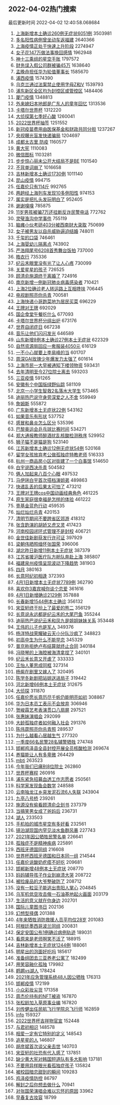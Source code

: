 ## 2022-04-02热门搜索 
最后更新时间 2022-04-02 12:40:58.068684 
1. [上海新增本土确诊260例无症状6051例](https://s.weibo.com/weibo?q=%23%E4%B8%8A%E6%B5%B7%E6%96%B0%E5%A2%9E%E6%9C%AC%E5%9C%9F%E7%A1%AE%E8%AF%8A260%E4%BE%8B%E6%97%A0%E7%97%87%E7%8A%B66051%E4%BE%8B%23&Refer=top) 3503981
1. [多名阳性病例曾坐动车返福建](https://s.weibo.com/weibo?q=%23%E5%A4%9A%E5%90%8D%E9%98%B3%E6%80%A7%E7%97%85%E4%BE%8B%E6%9B%BE%E5%9D%90%E5%8A%A8%E8%BD%A6%E8%BF%94%E7%A6%8F%E5%BB%BA%23&Refer=top) 2640366
1. [上海疫情正处于快速上升阶段](https://s.weibo.com/weibo?q=%23%E4%B8%8A%E6%B5%B7%E7%96%AB%E6%83%85%E6%AD%A3%E5%A4%84%E4%BA%8E%E5%BF%AB%E9%80%9F%E4%B8%8A%E5%8D%87%E9%98%B6%E6%AE%B5%23&Refer=top) 2274947
1. [女子花147万做法事挽回感情](https://s.weibo.com/weibo?q=%23%E5%A5%B3%E5%AD%90%E8%8A%B1147%E4%B8%87%E5%81%9A%E6%B3%95%E4%BA%8B%E6%8C%BD%E5%9B%9E%E6%84%9F%E6%83%85%23&Refer=top) 1962948
1. [神十三乘组的星空手账](https://s.weibo.com/weibo?q=%23%E7%A5%9E%E5%8D%81%E4%B8%89%E4%B9%98%E7%BB%84%E7%9A%84%E6%98%9F%E7%A9%BA%E6%89%8B%E8%B4%A6%23&Refer=top) 1797572
1. [财务误入假公司群被骗45万](https://s.weibo.com/weibo?q=%23%E8%B4%A2%E5%8A%A1%E8%AF%AF%E5%85%A5%E5%81%87%E5%85%AC%E5%8F%B8%E7%BE%A4%E8%A2%AB%E9%AA%9745%E4%B8%87%23&Refer=top) 1638640
1. [孟晚舟担任华为轮值董事长](https://s.weibo.com/weibo?q=%23%E5%AD%9F%E6%99%9A%E8%88%9F%E6%8B%85%E4%BB%BB%E5%8D%8E%E4%B8%BA%E8%BD%AE%E5%80%BC%E8%91%A3%E4%BA%8B%E9%95%BF%23&Refer=top) 1585670
1. [浦西疫情](https://s.weibo.com/weibo?q=%E6%B5%A6%E8%A5%BF%E7%96%AB%E6%83%85&Refer=top) 1574390
1. [乌克兰通过法案禁止使用字母Z和V](https://s.weibo.com/weibo?q=%23%E4%B9%8C%E5%85%8B%E5%85%B0%E9%80%9A%E8%BF%87%E6%B3%95%E6%A1%88%E7%A6%81%E6%AD%A2%E4%BD%BF%E7%94%A8%E5%AD%97%E6%AF%8DZ%E5%92%8CV%23&Refer=top) 1539793
1. [浦东新区全区均为封控区或管控区](https://s.weibo.com/weibo?q=%23%E6%B5%A6%E4%B8%9C%E6%96%B0%E5%8C%BA%E5%85%A8%E5%8C%BA%E5%9D%87%E4%B8%BA%E5%B0%81%E6%8E%A7%E5%8C%BA%E6%88%96%E7%AE%A1%E6%8E%A7%E5%8C%BA%23&Refer=top) 1484406
1. [厦门疫情](https://s.weibo.com/weibo?q=%23%E5%8E%A6%E9%97%A8%E7%96%AB%E6%83%85%23&Refer=top) 1348813
1. [外来媳妇本地郎是广东人的童年回忆](https://s.weibo.com/weibo?q=%23%E5%A4%96%E6%9D%A5%E5%AA%B3%E5%A6%87%E6%9C%AC%E5%9C%B0%E9%83%8E%E6%98%AF%E5%B9%BF%E4%B8%9C%E4%BA%BA%E7%9A%84%E7%AB%A5%E5%B9%B4%E5%9B%9E%E5%BF%86%23&Refer=top) 1313536
1. [卡塔尔世界杯](https://s.weibo.com/weibo?q=%23%E5%8D%A1%E5%A1%94%E5%B0%94%E4%B8%96%E7%95%8C%E6%9D%AF%23&Refer=top) 1312220
1. [大侦探第七季好心酸](https://s.weibo.com/weibo?q=%23%E5%A4%A7%E4%BE%A6%E6%8E%A2%E7%AC%AC%E4%B8%83%E5%AD%A3%E5%A5%BD%E5%BF%83%E9%85%B8%23&Refer=top) 1260041
1. [2022世界杯抽签](https://s.weibo.com/weibo?q=%232022%E4%B8%96%E7%95%8C%E6%9D%AF%E6%8A%BD%E7%AD%BE%23&Refer=top) 1251552
1. [新冠疫苗费用由医保基金和财政共同分担](https://s.weibo.com/weibo?q=%E6%96%B0%E5%86%A0%E7%96%AB%E8%8B%97%E8%B4%B9%E7%94%A8%E7%94%B1%E5%8C%BB%E4%BF%9D%E5%9F%BA%E9%87%91%E5%92%8C%E8%B4%A2%E6%94%BF%E5%85%B1%E5%90%8C%E5%88%86%E6%8B%85&Refer=top) 1237267
1. [央视曝光盲发快递骗局](https://s.weibo.com/weibo?q=%23%E5%A4%AE%E8%A7%86%E6%9B%9D%E5%85%89%E7%9B%B2%E5%8F%91%E5%BF%AB%E9%80%92%E9%AA%97%E5%B1%80%23&Refer=top) 1204697
1. [成都太古里 防疫](https://s.weibo.com/weibo?q=%E6%88%90%E9%83%BD%E5%A4%AA%E5%8F%A4%E9%87%8C%20%E9%98%B2%E7%96%AB&Refer=top) 1160577
1. [黄大宪](https://s.weibo.com/weibo?q=%23%E9%BB%84%E5%A4%A7%E5%AE%AA%23&Refer=top) 1110083
1. [微信图标](https://s.weibo.com/weibo?q=%E5%BE%AE%E4%BF%A1%E5%9B%BE%E6%A0%87&Refer=top) 1103281
1. [步步惊心丽未公开大结局不是BE](https://s.weibo.com/weibo?q=%23%E6%AD%A5%E6%AD%A5%E6%83%8A%E5%BF%83%E4%B8%BD%E6%9C%AA%E5%85%AC%E5%BC%80%E5%A4%A7%E7%BB%93%E5%B1%80%E4%B8%8D%E6%98%AFBE%23&Refer=top) 1101540
1. [不背单词崩了](https://s.weibo.com/weibo?q=%E4%B8%8D%E8%83%8C%E5%8D%95%E8%AF%8D%E5%B4%A9%E4%BA%86&Refer=top) 1016658
1. [吉林新增本土确诊1730例](https://s.weibo.com/weibo?q=%23%E5%90%89%E6%9E%97%E6%96%B0%E5%A2%9E%E6%9C%AC%E5%9C%9F%E7%A1%AE%E8%AF%8A1730%E4%BE%8B%23&Refer=top) 1011140
1. [昆山疫情](https://s.weibo.com/weibo?q=%23%E6%98%86%E5%B1%B1%E7%96%AB%E6%83%85%23&Refer=top) 994715
1. [任嘉伦只有114斤](https://s.weibo.com/weibo?q=%E4%BB%BB%E5%98%89%E4%BC%A6%E5%8F%AA%E6%9C%89114%E6%96%A4&Refer=top) 992765
1. [两趟经上海列车发现10多例阳性](https://s.weibo.com/weibo?q=%23%E4%B8%A4%E8%B6%9F%E7%BB%8F%E4%B8%8A%E6%B5%B7%E5%88%97%E8%BD%A6%E5%8F%91%E7%8E%B010%E5%A4%9A%E4%BE%8B%E9%98%B3%E6%80%A7%23&Refer=top) 974153
1. [属实是把扎头发玩明白了](https://s.weibo.com/weibo?q=%23%E5%B1%9E%E5%AE%9E%E6%98%AF%E6%8A%8A%E6%89%8E%E5%A4%B4%E5%8F%91%E7%8E%A9%E6%98%8E%E7%99%BD%E4%BA%86%23&Refer=top) 952405
1. [谢谢嗅嗅](https://s.weibo.com/weibo?q=%E8%B0%A2%E8%B0%A2%E5%97%85%E5%97%85&Refer=top) 785875
1. [11岁男孩被骗7万还挂断反诈民警电话](https://s.weibo.com/weibo?q=%2311%E5%B2%81%E7%94%B7%E5%AD%A9%E8%A2%AB%E9%AA%977%E4%B8%87%E8%BF%98%E6%8C%82%E6%96%AD%E5%8F%8D%E8%AF%88%E6%B0%91%E8%AD%A6%E7%94%B5%E8%AF%9D%23&Refer=top) 772762
1. [灵璧渔沟中学事件](https://s.weibo.com/weibo?q=%E7%81%B5%E7%92%A7%E6%B8%94%E6%B2%9F%E4%B8%AD%E5%AD%A6%E4%BA%8B%E4%BB%B6&Refer=top) 755119
1. [脑瘫小伙考研403分被西南财大录取](https://s.weibo.com/weibo?q=%23%E8%84%91%E7%98%AB%E5%B0%8F%E4%BC%99%E8%80%83%E7%A0%94403%E5%88%86%E8%A2%AB%E8%A5%BF%E5%8D%97%E8%B4%A2%E5%A4%A7%E5%BD%95%E5%8F%96%23&Refer=top) 750699
1. [女子被男友以自杀威胁逼迫结婚](https://s.weibo.com/weibo?q=%23%E5%A5%B3%E5%AD%90%E8%A2%AB%E7%94%B7%E5%8F%8B%E4%BB%A5%E8%87%AA%E6%9D%80%E5%A8%81%E8%83%81%E9%80%BC%E8%BF%AB%E7%BB%93%E5%A9%9A%23&Refer=top) 748011
1. [千玺的口袋](https://s.weibo.com/weibo?q=%23%E5%8D%83%E7%8E%BA%E7%9A%84%E5%8F%A3%E8%A2%8B%23&Refer=top) 746461
1. [上海婴幼儿隔离点](https://s.weibo.com/weibo?q=%E4%B8%8A%E6%B5%B7%E5%A9%B4%E5%B9%BC%E5%84%BF%E9%9A%94%E7%A6%BB%E7%82%B9&Refer=top) 743902
1. [严浩翔尾号6208首秀舞台饭拍](https://s.weibo.com/weibo?q=%23%E4%B8%A5%E6%B5%A9%E7%BF%94%E5%B0%BE%E5%8F%B76208%E9%A6%96%E7%A7%80%E8%88%9E%E5%8F%B0%E9%A5%AD%E6%8B%8D%23&Refer=top) 737000
1. [皓衣行](https://s.weibo.com/weibo?q=%E7%9A%93%E8%A1%A3%E8%A1%8C&Refer=top) 735336
1. [纪云禾眼里没有光了让人心疼](https://s.weibo.com/weibo?q=%23%E7%BA%AA%E4%BA%91%E7%A6%BE%E7%9C%BC%E9%87%8C%E6%B2%A1%E6%9C%89%E5%85%89%E4%BA%86%E8%AE%A9%E4%BA%BA%E5%BF%83%E7%96%BC%23&Refer=top) 730099
1. [关爱星星的孩子](https://s.weibo.com/weibo?q=%23%E5%85%B3%E7%88%B1%E6%98%9F%E6%98%9F%E7%9A%84%E5%AD%A9%E5%AD%90%23&Refer=top) 726525
1. [顾清俞施源终于离婚了](https://s.weibo.com/weibo?q=%23%E9%A1%BE%E6%B8%85%E4%BF%9E%E6%96%BD%E6%BA%90%E7%BB%88%E4%BA%8E%E7%A6%BB%E5%A9%9A%E4%BA%86%23&Refer=top) 724916
1. [南京新增一例新冠肺炎病毒感染者](https://s.weibo.com/weibo?q=%23%E5%8D%97%E4%BA%AC%E6%96%B0%E5%A2%9E%E4%B8%80%E4%BE%8B%E6%96%B0%E5%86%A0%E8%82%BA%E7%82%8E%E7%97%85%E6%AF%92%E6%84%9F%E6%9F%93%E8%80%85%23&Refer=top) 710421
1. [上海2位确诊老人转运路上互相搀扶](https://s.weibo.com/weibo?q=%23%E4%B8%8A%E6%B5%B72%E4%BD%8D%E7%A1%AE%E8%AF%8A%E8%80%81%E4%BA%BA%E8%BD%AC%E8%BF%90%E8%B7%AF%E4%B8%8A%E4%BA%92%E7%9B%B8%E6%90%80%E6%89%B6%23&Refer=top) 706445
1. [电视剧照亮你杀青](https://s.weibo.com/weibo?q=%23%E7%94%B5%E8%A7%86%E5%89%A7%E7%85%A7%E4%BA%AE%E4%BD%A0%E6%9D%80%E9%9D%92%23&Refer=top) 700581
1. [上海快递小哥跑菜地为居民买菜](https://s.weibo.com/weibo?q=%23%E4%B8%8A%E6%B5%B7%E5%BF%AB%E9%80%92%E5%B0%8F%E5%93%A5%E8%B7%91%E8%8F%9C%E5%9C%B0%E4%B8%BA%E5%B1%85%E6%B0%91%E4%B9%B0%E8%8F%9C%23&Refer=top) 696229
1. [王牌对王牌](https://s.weibo.com/weibo?q=%E7%8E%8B%E7%89%8C%E5%AF%B9%E7%8E%8B%E7%89%8C&Refer=top) 692029
1. [国企食堂午餐吃什么](https://s.weibo.com/weibo?q=%23%E5%9B%BD%E4%BC%81%E9%A3%9F%E5%A0%82%E5%8D%88%E9%A4%90%E5%90%83%E4%BB%80%E4%B9%88%23&Refer=top) 677093
1. [卡塔尔世界杯分组出炉](https://s.weibo.com/weibo?q=%E5%8D%A1%E5%A1%94%E5%B0%94%E4%B8%96%E7%95%8C%E6%9D%AF%E5%88%86%E7%BB%84%E5%87%BA%E7%82%89&Refer=top) 673176
1. [世界自闭症日](https://s.weibo.com/weibo?q=%23%E4%B8%96%E7%95%8C%E8%87%AA%E9%97%AD%E7%97%87%E6%97%A5%23&Refer=top) 667238
1. [音乐让他们闪闪发光](https://s.weibo.com/weibo?q=%23%E9%9F%B3%E4%B9%90%E8%AE%A9%E4%BB%96%E4%BB%AC%E9%97%AA%E9%97%AA%E5%8F%91%E5%85%89%23&Refer=top) 646589
1. [山东新增8例本土确诊27例本土无症状](https://s.weibo.com/weibo?q=%23%E5%B1%B1%E4%B8%9C%E6%96%B0%E5%A2%9E8%E4%BE%8B%E6%9C%AC%E5%9C%9F%E7%A1%AE%E8%AF%8A27%E4%BE%8B%E6%9C%AC%E5%9C%9F%E6%97%A0%E7%97%87%E7%8A%B6%23&Refer=top) 622329
1. [自然资源局回应一套服装4050元](https://s.weibo.com/weibo?q=%E8%87%AA%E7%84%B6%E8%B5%84%E6%BA%90%E5%B1%80%E5%9B%9E%E5%BA%94%E4%B8%80%E5%A5%97%E6%9C%8D%E8%A3%854050%E5%85%83&Refer=top) 616129
1. [一不小心就要上李易峰的当](https://s.weibo.com/weibo?q=%23%E4%B8%80%E4%B8%8D%E5%B0%8F%E5%BF%83%E5%B0%B1%E8%A6%81%E4%B8%8A%E6%9D%8E%E6%98%93%E5%B3%B0%E7%9A%84%E5%BD%93%23&Refer=top) 601707
1. [周深GAI玫瑰少年爆发力太强了](https://s.weibo.com/weibo?q=%23%E5%91%A8%E6%B7%B1GAI%E7%8E%AB%E7%91%B0%E5%B0%91%E5%B9%B4%E7%88%86%E5%8F%91%E5%8A%9B%E5%A4%AA%E5%BC%BA%E4%BA%86%23&Refer=top) 601614
1. [上海市民一大早被通知下楼领物资](https://s.weibo.com/weibo?q=%23%E4%B8%8A%E6%B5%B7%E5%B8%82%E6%B0%91%E4%B8%80%E5%A4%A7%E6%97%A9%E8%A2%AB%E9%80%9A%E7%9F%A5%E4%B8%8B%E6%A5%BC%E9%A2%86%E7%89%A9%E8%B5%84%23&Refer=top) 593431
1. [去年清明至今27位院士离去](https://s.weibo.com/weibo?q=%23%E5%8E%BB%E5%B9%B4%E6%B8%85%E6%98%8E%E8%87%B3%E4%BB%8A27%E4%BD%8D%E9%99%A2%E5%A3%AB%E7%A6%BB%E5%8E%BB%23&Refer=top) 593203
1. [三亚疫情](https://s.weibo.com/weibo?q=%23%E4%B8%89%E4%BA%9A%E7%96%AB%E6%83%85%23&Refer=top) 591265
1. [安徽有个中国版绿野仙踪](https://s.weibo.com/weibo?q=%23%E5%AE%89%E5%BE%BD%E6%9C%89%E4%B8%AA%E4%B8%AD%E5%9B%BD%E7%89%88%E7%BB%BF%E9%87%8E%E4%BB%99%E8%B8%AA%23&Refer=top) 581109
1. [北京一小学生智救2名落水大学生](https://s.weibo.com/weibo?q=%23%E5%8C%97%E4%BA%AC%E4%B8%80%E5%B0%8F%E5%AD%A6%E7%94%9F%E6%99%BA%E6%95%912%E5%90%8D%E8%90%BD%E6%B0%B4%E5%A4%A7%E5%AD%A6%E7%94%9F%23&Refer=top) 573465
1. [迪丽热巴说守身旁深爱之人不舍](https://s.weibo.com/weibo?q=%23%E8%BF%AA%E4%B8%BD%E7%83%AD%E5%B7%B4%E8%AF%B4%E5%AE%88%E8%BA%AB%E6%97%81%E6%B7%B1%E7%88%B1%E4%B9%8B%E4%BA%BA%E4%B8%8D%E8%88%8D%23&Refer=top) 559949
1. [詹姆斯](https://s.weibo.com/weibo?q=%E8%A9%B9%E5%A7%86%E6%96%AF&Refer=top) 555872
1. [广东新增本土无症状22例](https://s.weibo.com/weibo?q=%23%E5%B9%BF%E4%B8%9C%E6%96%B0%E5%A2%9E%E6%9C%AC%E5%9C%9F%E6%97%A0%E7%97%87%E7%8A%B622%E4%BE%8B%23&Refer=top) 543162
1. [如果音乐有形状](https://s.weibo.com/weibo?q=%23%E5%A6%82%E6%9E%9C%E9%9F%B3%E4%B9%90%E6%9C%89%E5%BD%A2%E7%8A%B6%23&Refer=top) 537752
1. [感冒和鼻炎怎么区分](https://s.weibo.com/weibo?q=%23%E6%84%9F%E5%86%92%E5%92%8C%E9%BC%BB%E7%82%8E%E6%80%8E%E4%B9%88%E5%8C%BA%E5%88%86%23&Refer=top) 535396
1. [巴黎奥运会乒乓球比赛时间](https://s.weibo.com/weibo?q=%23%E5%B7%B4%E9%BB%8E%E5%A5%A5%E8%BF%90%E4%BC%9A%E4%B9%92%E4%B9%93%E7%90%83%E6%AF%94%E8%B5%9B%E6%97%B6%E9%97%B4%23&Refer=top) 534271
1. [郑大通报教师醉酒扰乱核酸检测秩序](https://s.weibo.com/weibo?q=%23%E9%83%91%E5%A4%A7%E9%80%9A%E6%8A%A5%E6%95%99%E5%B8%88%E9%86%89%E9%85%92%E6%89%B0%E4%B9%B1%E6%A0%B8%E9%85%B8%E6%A3%80%E6%B5%8B%E7%A7%A9%E5%BA%8F%23&Refer=top) 529952
1. [狮子猫不是猫是狗](https://s.weibo.com/weibo?q=%23%E7%8B%AE%E5%AD%90%E7%8C%AB%E4%B8%8D%E6%98%AF%E7%8C%AB%E6%98%AF%E7%8B%97%23&Refer=top) 523140
1. [江苏新增本土确诊12例无症状54例](https://s.weibo.com/weibo?q=%23%E6%B1%9F%E8%8B%8F%E6%96%B0%E5%A2%9E%E6%9C%AC%E5%9C%9F%E7%A1%AE%E8%AF%8A12%E4%BE%8B%E6%97%A0%E7%97%87%E7%8A%B654%E4%BE%8B%23&Refer=top) 520168
1. [留学女孩放弃考公做孤独症特教老师](https://s.weibo.com/weibo?q=%23%E7%95%99%E5%AD%A6%E5%A5%B3%E5%AD%A9%E6%94%BE%E5%BC%83%E8%80%83%E5%85%AC%E5%81%9A%E5%AD%A4%E7%8B%AC%E7%97%87%E7%89%B9%E6%95%99%E8%80%81%E5%B8%88%23&Refer=top) 516333
1. [杭州一商品房小区对街建了一个白事馆](https://s.weibo.com/weibo?q=%23%E6%9D%AD%E5%B7%9E%E4%B8%80%E5%95%86%E5%93%81%E6%88%BF%E5%B0%8F%E5%8C%BA%E5%AF%B9%E8%A1%97%E5%BB%BA%E4%BA%86%E4%B8%80%E4%B8%AA%E7%99%BD%E4%BA%8B%E9%A6%86%23&Refer=top) 514650
1. [白宇说西决杀青](https://s.weibo.com/weibo?q=%23%E7%99%BD%E5%AE%87%E8%AF%B4%E8%A5%BF%E5%86%B3%E6%9D%80%E9%9D%92%23&Refer=top) 504582
1. [俩人加起来八百个心眼](https://s.weibo.com/weibo?q=%23%E4%BF%A9%E4%BA%BA%E5%8A%A0%E8%B5%B7%E6%9D%A5%E5%85%AB%E7%99%BE%E4%B8%AA%E5%BF%83%E7%9C%BC%23&Refer=top) 497532
1. [马伊琍白宇首次搭档演姐弟](https://s.weibo.com/weibo?q=%23%E9%A9%AC%E4%BC%8A%E7%90%8D%E7%99%BD%E5%AE%87%E9%A6%96%E6%AC%A1%E6%90%AD%E6%A1%A3%E6%BC%94%E5%A7%90%E5%BC%9F%23&Refer=top) 489863
1. [快递乱丢的后果太可怕了](https://s.weibo.com/weibo?q=%23%E5%BF%AB%E9%80%92%E4%B9%B1%E4%B8%A2%E7%9A%84%E5%90%8E%E6%9E%9C%E5%A4%AA%E5%8F%AF%E6%80%95%E4%BA%86%23&Refer=top) 473212
1. [王牌对王牌cos中国动画经典角色](https://s.weibo.com/weibo?q=%23%E7%8E%8B%E7%89%8C%E5%AF%B9%E7%8E%8B%E7%89%8Ccos%E4%B8%AD%E5%9B%BD%E5%8A%A8%E7%94%BB%E7%BB%8F%E5%85%B8%E8%A7%92%E8%89%B2%23&Refer=top) 461225
1. [原生家庭很幸福是怎样的体验](https://s.weibo.com/weibo?q=%23%E5%8E%9F%E7%94%9F%E5%AE%B6%E5%BA%AD%E5%BE%88%E5%B9%B8%E7%A6%8F%E6%98%AF%E6%80%8E%E6%A0%B7%E7%9A%84%E4%BD%93%E9%AA%8C%23&Refer=top) 461222
1. [壹基金蓝色行动](https://s.weibo.com/weibo?q=%23%E5%A3%B9%E5%9F%BA%E9%87%91%E8%93%9D%E8%89%B2%E8%A1%8C%E5%8A%A8%23&Refer=top) 459535
1. [灿烂灿烂杀青](https://s.weibo.com/weibo?q=%23%E7%81%BF%E7%83%82%E7%81%BF%E7%83%82%E6%9D%80%E9%9D%92%23&Refer=top) 420153
1. [清明节期间不要跨省区郊游](https://s.weibo.com/weibo?q=%23%E6%B8%85%E6%98%8E%E8%8A%82%E6%9C%9F%E9%97%B4%E4%B8%8D%E8%A6%81%E8%B7%A8%E7%9C%81%E5%8C%BA%E9%83%8A%E6%B8%B8%23&Refer=top) 418312
1. [张含韵演的胡娇又虎又灵](https://s.weibo.com/weibo?q=%23%E5%BC%A0%E5%90%AB%E9%9F%B5%E6%BC%94%E7%9A%84%E8%83%A1%E5%A8%87%E5%8F%88%E8%99%8E%E5%8F%88%E7%81%B5%23&Refer=top) 417423
1. [河南校园闭环式管理不是封校](https://s.weibo.com/weibo?q=%23%E6%B2%B3%E5%8D%97%E6%A0%A1%E5%9B%AD%E9%97%AD%E7%8E%AF%E5%BC%8F%E7%AE%A1%E7%90%86%E4%B8%8D%E6%98%AF%E5%B0%81%E6%A0%A1%23&Refer=top) 406721
1. [金世佳新剧获发行许可证](https://s.weibo.com/weibo?q=%23%E9%87%91%E4%B8%96%E4%BD%B3%E6%96%B0%E5%89%A7%E8%8E%B7%E5%8F%91%E8%A1%8C%E8%AE%B8%E5%8F%AF%E8%AF%81%23&Refer=top) 397929
1. [梁朝伟晒照缅怀张国荣](https://s.weibo.com/weibo?q=%23%E6%A2%81%E6%9C%9D%E4%BC%9F%E6%99%92%E7%85%A7%E7%BC%85%E6%80%80%E5%BC%A0%E5%9B%BD%E8%8D%A3%23&Refer=top) 396006
1. [湖北昨日新增11例本土无症状](https://s.weibo.com/weibo?q=%23%E6%B9%96%E5%8C%97%E6%98%A8%E6%97%A5%E6%96%B0%E5%A2%9E11%E4%BE%8B%E6%9C%AC%E5%9C%9F%E6%97%A0%E7%97%87%E7%8A%B6%23&Refer=top) 387379
1. [江苏省援沪医疗队方舱队奔赴上海](https://s.weibo.com/weibo?q=%23%E6%B1%9F%E8%8B%8F%E7%9C%81%E6%8F%B4%E6%B2%AA%E5%8C%BB%E7%96%97%E9%98%9F%E6%96%B9%E8%88%B1%E9%98%9F%E5%A5%94%E8%B5%B4%E4%B8%8A%E6%B5%B7%23&Refer=top) 385807
1. [福建泉州疫情呈现波动下降趋势](https://s.weibo.com/weibo?q=%23%E7%A6%8F%E5%BB%BA%E6%B3%89%E5%B7%9E%E7%96%AB%E6%83%85%E5%91%88%E7%8E%B0%E6%B3%A2%E5%8A%A8%E4%B8%8B%E9%99%8D%E8%B6%8B%E5%8A%BF%23&Refer=top) 381903
1. [四月](https://s.weibo.com/weibo?q=%23%E5%9B%9B%E6%9C%88%23&Refer=top) 380163
1. [长意阿纪初相逢](https://s.weibo.com/weibo?q=%23%E9%95%BF%E6%84%8F%E9%98%BF%E7%BA%AA%E5%88%9D%E7%9B%B8%E9%80%A2%23&Refer=top) 372393
1. [4月1日新增本土无症状7789例](https://s.weibo.com/weibo?q=%234%E6%9C%881%E6%97%A5%E6%96%B0%E5%A2%9E%E6%9C%AC%E5%9C%9F%E6%97%A0%E7%97%87%E7%8A%B67789%E4%BE%8B%23&Refer=top) 362790
1. [喜欢你3嘉宾喊你谈个恋爱](https://s.weibo.com/weibo?q=%23%E5%96%9C%E6%AC%A2%E4%BD%A03%E5%98%89%E5%AE%BE%E5%96%8A%E4%BD%A0%E8%B0%88%E4%B8%AA%E6%81%8B%E7%88%B1%23&Refer=top) 361616
1. [4月1日新增确诊2129例](https://s.weibo.com/weibo?q=%234%E6%9C%881%E6%97%A5%E6%96%B0%E5%A2%9E%E7%A1%AE%E8%AF%8A2129%E4%BE%8B%23&Refer=top) 357888
1. [长春新增1544例本土确诊](https://s.weibo.com/weibo?q=%23%E9%95%BF%E6%98%A5%E6%96%B0%E5%A2%9E1544%E4%BE%8B%E6%9C%AC%E5%9C%9F%E7%A1%AE%E8%AF%8A%23&Refer=top) 356132
1. [宋亚轩终于扮上了最爱的熊二](https://s.weibo.com/weibo?q=%23%E5%AE%8B%E4%BA%9A%E8%BD%A9%E7%BB%88%E4%BA%8E%E6%89%AE%E4%B8%8A%E4%BA%86%E6%9C%80%E7%88%B1%E7%9A%84%E7%86%8A%E4%BA%8C%23&Refer=top) 356129
1. [长意说永远都是纪云禾的大尾巴鱼](https://s.weibo.com/weibo?q=%23%E9%95%BF%E6%84%8F%E8%AF%B4%E6%B0%B8%E8%BF%9C%E9%83%BD%E6%98%AF%E7%BA%AA%E4%BA%91%E7%A6%BE%E7%9A%84%E5%A4%A7%E5%B0%BE%E5%B7%B4%E9%B1%BC%23&Refer=top) 355244
1. [迪丽热巴说纪云禾和凤九是姐姐妹妹关系](https://s.weibo.com/weibo?q=%23%E8%BF%AA%E4%B8%BD%E7%83%AD%E5%B7%B4%E8%AF%B4%E7%BA%AA%E4%BA%91%E7%A6%BE%E5%92%8C%E5%87%A4%E4%B9%9D%E6%98%AF%E5%A7%90%E5%A7%90%E5%A6%B9%E5%A6%B9%E5%85%B3%E7%B3%BB%23&Refer=top) 353448
1. [王伟的儿子也是军人](https://s.weibo.com/weibo?q=%23%E7%8E%8B%E4%BC%9F%E7%9A%84%E5%84%BF%E5%AD%90%E4%B9%9F%E6%98%AF%E5%86%9B%E4%BA%BA%23&Refer=top) 349376
1. [杨洋特战荣耀破云天小分队沙疯了](https://s.weibo.com/weibo?q=%23%E6%9D%A8%E6%B4%8B%E7%89%B9%E6%88%98%E8%8D%A3%E8%80%80%E7%A0%B4%E4%BA%91%E5%A4%A9%E5%B0%8F%E5%88%86%E9%98%9F%E6%B2%99%E7%96%AF%E4%BA%86%23&Refer=top) 348823
1. [初高中生为什么不能早恋](https://s.weibo.com/weibo?q=%23%E5%88%9D%E9%AB%98%E4%B8%AD%E7%94%9F%E4%B8%BA%E4%BB%80%E4%B9%88%E4%B8%8D%E8%83%BD%E6%97%A9%E6%81%8B%23&Refer=top) 345329
1. [普京称拒绝卢布结算就终止合同](https://s.weibo.com/weibo?q=%23%E6%99%AE%E4%BA%AC%E7%A7%B0%E6%8B%92%E7%BB%9D%E5%8D%A2%E5%B8%83%E7%BB%93%E7%AE%97%E5%B0%B1%E7%BB%88%E6%AD%A2%E5%90%88%E5%90%8C%23&Refer=top) 340184
1. [冯晓琴的上海腔被海清拿捏了](https://s.weibo.com/weibo?q=%23%E5%86%AF%E6%99%93%E7%90%B4%E7%9A%84%E4%B8%8A%E6%B5%B7%E8%85%94%E8%A2%AB%E6%B5%B7%E6%B8%85%E6%8B%BF%E6%8D%8F%E4%BA%86%23&Refer=top) 340101
1. [纪云禾长意又开虐了](https://s.weibo.com/weibo?q=%23%E7%BA%AA%E4%BA%91%E7%A6%BE%E9%95%BF%E6%84%8F%E5%8F%88%E5%BC%80%E8%99%90%E4%BA%86%23&Refer=top) 333333
1. [王怡人董思成同框](https://s.weibo.com/weibo?q=%23%E7%8E%8B%E6%80%A1%E4%BA%BA%E8%91%A3%E6%80%9D%E6%88%90%E5%90%8C%E6%A1%86%23&Refer=top) 327314
1. [杨紫在剧里又嫁人了](https://s.weibo.com/weibo?q=%23%E6%9D%A8%E7%B4%AB%E5%9C%A8%E5%89%A7%E9%87%8C%E5%8F%88%E5%AB%81%E4%BA%BA%E4%BA%86%23&Refer=top) 320495
1. [陈学冬新剧把站姐送进局子](https://s.weibo.com/weibo?q=%23%E9%99%88%E5%AD%A6%E5%86%AC%E6%96%B0%E5%89%A7%E6%8A%8A%E7%AB%99%E5%A7%90%E9%80%81%E8%BF%9B%E5%B1%80%E5%AD%90%23&Refer=top) 319442
1. [河北新增66例本土无症状](https://s.weibo.com/weibo?q=%23%E6%B2%B3%E5%8C%97%E6%96%B0%E5%A2%9E66%E4%BE%8B%E6%9C%AC%E5%9C%9F%E6%97%A0%E7%97%87%E7%8A%B6%23&Refer=top) 312675
1. [大侦探](https://s.weibo.com/weibo?q=%E5%A4%A7%E4%BE%A6%E6%8E%A2&Refer=top) 311870
1. [任嘉伦愿长意历尽千帆仍能明亮如初](https://s.weibo.com/weibo?q=%23%E4%BB%BB%E5%98%89%E4%BC%A6%E6%84%BF%E9%95%BF%E6%84%8F%E5%8E%86%E5%B0%BD%E5%8D%83%E5%B8%86%E4%BB%8D%E8%83%BD%E6%98%8E%E4%BA%AE%E5%A6%82%E5%88%9D%23&Refer=top) 308867
1. [华为日本员工表示不会放弃](https://s.weibo.com/weibo?q=%23%E5%8D%8E%E4%B8%BA%E6%97%A5%E6%9C%AC%E5%91%98%E5%B7%A5%E8%A1%A8%E7%A4%BA%E4%B8%8D%E4%BC%9A%E6%94%BE%E5%BC%83%23&Refer=top) 306946
1. [贺峻霖艺考表演贯口八扇屏](https://s.weibo.com/weibo?q=%23%E8%B4%BA%E5%B3%BB%E9%9C%96%E8%89%BA%E8%80%83%E8%A1%A8%E6%BC%94%E8%B4%AF%E5%8F%A3%E5%85%AB%E6%89%87%E5%B1%8F%23&Refer=top) 297521
1. [张惠妹演唱会](https://s.weibo.com/weibo?q=%E5%BC%A0%E6%83%A0%E5%A6%B9%E6%BC%94%E5%94%B1%E4%BC%9A&Refer=top) 292099
1. [大龄孤独症者如何融入社会](https://s.weibo.com/weibo?q=%23%E5%A4%A7%E9%BE%84%E5%AD%A4%E7%8B%AC%E7%97%87%E8%80%85%E5%A6%82%E4%BD%95%E8%9E%8D%E5%85%A5%E7%A4%BE%E4%BC%9A%23&Refer=top) 291376
1. [陈伟霆照亮你杀青照](https://s.weibo.com/weibo?q=%23%E9%99%88%E4%BC%9F%E9%9C%86%E7%85%A7%E4%BA%AE%E4%BD%A0%E6%9D%80%E9%9D%92%E7%85%A7%23&Refer=top) 289537
1. [为什么越看心居越生气](https://s.weibo.com/weibo?q=%23%E4%B8%BA%E4%BB%80%E4%B9%88%E8%B6%8A%E7%9C%8B%E5%BF%83%E5%B1%85%E8%B6%8A%E7%94%9F%E6%B0%94%23&Refer=top) 277320
1. [一季度66名民警28名辅警牺牲](https://s.weibo.com/weibo?q=%23%E4%B8%80%E5%AD%A3%E5%BA%A666%E5%90%8D%E6%B0%91%E8%AD%A628%E5%90%8D%E8%BE%85%E8%AD%A6%E7%89%BA%E7%89%B2%23&Refer=top) 274748
1. [邯郸鸡泽县全县封控开展全员核酸检测](https://s.weibo.com/weibo?q=%23%E9%82%AF%E9%83%B8%E9%B8%A1%E6%B3%BD%E5%8E%BF%E5%85%A8%E5%8E%BF%E5%B0%81%E6%8E%A7%E5%BC%80%E5%B1%95%E5%85%A8%E5%91%98%E6%A0%B8%E9%85%B8%E6%A3%80%E6%B5%8B%23&Refer=top) 269674
1. [养猫能让人有多卑微](https://s.weibo.com/weibo?q=%23%E5%85%BB%E7%8C%AB%E8%83%BD%E8%AE%A9%E4%BA%BA%E6%9C%89%E5%A4%9A%E5%8D%91%E5%BE%AE%23&Refer=top) 264429
1. [mbti](https://s.weibo.com/weibo?q=%23mbti%23&Refer=top) 263523
1. [今年我们已痛别8位院士](https://s.weibo.com/weibo?q=%23%E4%BB%8A%E5%B9%B4%E6%88%91%E4%BB%AC%E5%B7%B2%E7%97%9B%E5%88%AB8%E4%BD%8D%E9%99%A2%E5%A3%AB%23&Refer=top) 262860
1. [世界杯赛程](https://s.weibo.com/weibo?q=%E4%B8%96%E7%95%8C%E6%9D%AF%E8%B5%9B%E7%A8%8B&Refer=top) 260916
1. [浦东紧急招募血透工作志愿者](https://s.weibo.com/weibo?q=%23%E6%B5%A6%E4%B8%9C%E7%B4%A7%E6%80%A5%E6%8B%9B%E5%8B%9F%E8%A1%80%E9%80%8F%E5%B7%A5%E4%BD%9C%E5%BF%97%E6%84%BF%E8%80%85%23&Refer=top) 250561
1. [科学家发现鱼会数学](https://s.weibo.com/weibo?q=%23%E7%A7%91%E5%AD%A6%E5%AE%B6%E5%8F%91%E7%8E%B0%E9%B1%BC%E4%BC%9A%E6%95%B0%E5%AD%A6%23&Refer=top) 248588
1. [云南独龙江乡突发泥石流6人失联](https://s.weibo.com/weibo?q=%23%E4%BA%91%E5%8D%97%E7%8B%AC%E9%BE%99%E6%B1%9F%E4%B9%A1%E7%AA%81%E5%8F%91%E6%B3%A5%E7%9F%B3%E6%B5%816%E4%BA%BA%E5%A4%B1%E8%81%94%23&Refer=top) 243904
1. [九亭八号桥](https://s.weibo.com/weibo?q=%E4%B9%9D%E4%BA%AD%E5%85%AB%E5%8F%B7%E6%A1%A5&Refer=top) 239261
1. [施源没有偷看顾清俞企划书](https://s.weibo.com/weibo?q=%E6%96%BD%E6%BA%90%E6%B2%A1%E6%9C%89%E5%81%B7%E7%9C%8B%E9%A1%BE%E6%B8%85%E4%BF%9E%E4%BC%81%E5%88%92%E4%B9%A6&Refer=top) 237379
1. [当搞笑男女成了爸妈后](https://s.weibo.com/weibo?q=%23%E5%BD%93%E6%90%9E%E7%AC%91%E7%94%B7%E5%A5%B3%E6%88%90%E4%BA%86%E7%88%B8%E5%A6%88%E5%90%8E%23&Refer=top) 236731
1. [湖人](https://s.weibo.com/weibo?q=%E6%B9%96%E4%BA%BA&Refer=top) 233503
1. [手机拍的城市星空有多好看](https://s.weibo.com/weibo?q=%23%E6%89%8B%E6%9C%BA%E6%8B%8D%E7%9A%84%E5%9F%8E%E5%B8%82%E6%98%9F%E7%A9%BA%E6%9C%89%E5%A4%9A%E5%A5%BD%E7%9C%8B%23&Refer=top) 232561
1. [镜泊湖现国内罕见淡水鱼群风暴](https://s.weibo.com/weibo?q=%23%E9%95%9C%E6%B3%8A%E6%B9%96%E7%8E%B0%E5%9B%BD%E5%86%85%E7%BD%95%E8%A7%81%E6%B7%A1%E6%B0%B4%E9%B1%BC%E7%BE%A4%E9%A3%8E%E6%9A%B4%23&Refer=top) 227743
1. [2021年因公牺牲民警名单](https://s.weibo.com/weibo?q=%232021%E5%B9%B4%E5%9B%A0%E5%85%AC%E7%89%BA%E7%89%B2%E6%B0%91%E8%AD%A6%E5%90%8D%E5%8D%95%23&Refer=top) 226641
1. [孤独症不是精神疾病](https://s.weibo.com/weibo?q=%23%E5%AD%A4%E7%8B%AC%E7%97%87%E4%B8%8D%E6%98%AF%E7%B2%BE%E7%A5%9E%E7%96%BE%E7%97%85%23&Refer=top) 225891
1. [西班牙德国同组](https://s.weibo.com/weibo?q=%23%E8%A5%BF%E7%8F%AD%E7%89%99%E5%BE%B7%E5%9B%BD%E5%90%8C%E7%BB%84%23&Refer=top) 216608
1. [世界杯西班牙德国和日本同一组](https://s.weibo.com/weibo?q=%23%E4%B8%96%E7%95%8C%E6%9D%AF%E8%A5%BF%E7%8F%AD%E7%89%99%E5%BE%B7%E5%9B%BD%E5%92%8C%E6%97%A5%E6%9C%AC%E5%90%8C%E4%B8%80%E7%BB%84%23&Refer=top) 214544
1. [任嘉伦说酸奶疙瘩不好吃](https://s.weibo.com/weibo?q=%23%E4%BB%BB%E5%98%89%E4%BC%A6%E8%AF%B4%E9%85%B8%E5%A5%B6%E7%96%99%E7%98%A9%E4%B8%8D%E5%A5%BD%E5%90%83%23&Refer=top) 209681
1. [邯郸新增48例本土无症状](https://s.weibo.com/weibo?q=%23%E9%82%AF%E9%83%B8%E6%96%B0%E5%A2%9E48%E4%BE%8B%E6%9C%AC%E5%9C%9F%E6%97%A0%E7%97%87%E7%8A%B6%23&Refer=top) 208770
1. [妈妈辅导孩子作业到崩溃大哭](https://s.weibo.com/weibo?q=%23%E5%A6%88%E5%A6%88%E8%BE%85%E5%AF%BC%E5%AD%A9%E5%AD%90%E4%BD%9C%E4%B8%9A%E5%88%B0%E5%B4%A9%E6%BA%83%E5%A4%A7%E5%93%AD%23&Refer=top) 208722
1. [被捡废品的大爷整破防了](https://s.weibo.com/weibo?q=%23%E8%A2%AB%E6%8D%A1%E5%BA%9F%E5%93%81%E7%9A%84%E5%A4%A7%E7%88%B7%E6%95%B4%E7%A0%B4%E9%98%B2%E4%BA%86%23&Refer=top) 208712
1. [没有一粒豆子能逃出贵阳人掌心](https://s.weibo.com/weibo?q=%23%E6%B2%A1%E6%9C%89%E4%B8%80%E7%B2%92%E8%B1%86%E5%AD%90%E8%83%BD%E9%80%83%E5%87%BA%E8%B4%B5%E9%98%B3%E4%BA%BA%E6%8E%8C%E5%BF%83%23&Refer=top) 204845
1. [乌军机低空攻击俄一石油基地起火画面](https://s.weibo.com/weibo?q=%23%E4%B9%8C%E5%86%9B%E6%9C%BA%E4%BD%8E%E7%A9%BA%E6%94%BB%E5%87%BB%E4%BF%84%E4%B8%80%E7%9F%B3%E6%B2%B9%E5%9F%BA%E5%9C%B0%E8%B5%B7%E7%81%AB%E7%94%BB%E9%9D%A2%23&Refer=top) 203179
1. [生活的意义就在你身边](https://s.weibo.com/weibo?q=%23%E7%94%9F%E6%B4%BB%E7%9A%84%E6%84%8F%E4%B9%89%E5%B0%B1%E5%9C%A8%E4%BD%A0%E8%BA%AB%E8%BE%B9%23&Refer=top) 202701
1. [国际儿童图书日](https://s.weibo.com/weibo?q=%23%E5%9B%BD%E9%99%85%E5%84%BF%E7%AB%A5%E5%9B%BE%E4%B9%A6%E6%97%A5%23&Refer=top) 202136
1. [幻想型择偶](https://s.weibo.com/weibo?q=%23%E5%B9%BB%E6%83%B3%E5%9E%8B%E6%8B%A9%E5%81%B6%23&Refer=top) 201388
1. [4年来牺牲消防救援人员平均仅28岁](https://s.weibo.com/weibo?q=%234%E5%B9%B4%E6%9D%A5%E7%89%BA%E7%89%B2%E6%B6%88%E9%98%B2%E6%95%91%E6%8F%B4%E4%BA%BA%E5%91%98%E5%B9%B3%E5%9D%87%E4%BB%8528%E5%B2%81%23&Refer=top) 201083
1. [阿根廷墨西哥波兰同组](https://s.weibo.com/weibo?q=%23%E9%98%BF%E6%A0%B9%E5%BB%B7%E5%A2%A8%E8%A5%BF%E5%93%A5%E6%B3%A2%E5%85%B0%E5%90%8C%E7%BB%84%23&Refer=top) 200831
1. [保定安国公布1例确诊病例轨迹](https://s.weibo.com/weibo?q=%23%E4%BF%9D%E5%AE%9A%E5%AE%89%E5%9B%BD%E5%85%AC%E5%B8%831%E4%BE%8B%E7%A1%AE%E8%AF%8A%E7%97%85%E4%BE%8B%E8%BD%A8%E8%BF%B9%23&Refer=top) 189031
1. [看原来是老师啊笑不活了](https://s.weibo.com/weibo?q=%23%E7%9C%8B%E5%8E%9F%E6%9D%A5%E6%98%AF%E8%80%81%E5%B8%88%E5%95%8A%E7%AC%91%E4%B8%8D%E6%B4%BB%E4%BA%86%23&Refer=top) 188915
1. [吉林新增本土无症状1244例](https://s.weibo.com/weibo?q=%23%E5%90%89%E6%9E%97%E6%96%B0%E5%A2%9E%E6%9C%AC%E5%9C%9F%E6%97%A0%E7%97%87%E7%8A%B61244%E4%BE%8B%23&Refer=top) 188061
1. [明星出的泡面好吃吗](https://s.weibo.com/weibo?q=%23%E6%98%8E%E6%98%9F%E5%87%BA%E7%9A%84%E6%B3%A1%E9%9D%A2%E5%A5%BD%E5%90%83%E5%90%97%23&Refer=top) 185617
1. [准备组团去三亚养老公寓了](https://s.weibo.com/weibo?q=%23%E5%87%86%E5%A4%87%E7%BB%84%E5%9B%A2%E5%8E%BB%E4%B8%89%E4%BA%9A%E5%85%BB%E8%80%81%E5%85%AC%E5%AF%93%E4%BA%86%23&Refer=top) 182499
1. [用笑容融化孤独](https://s.weibo.com/weibo?q=%23%E7%94%A8%E7%AC%91%E5%AE%B9%E8%9E%8D%E5%8C%96%E5%AD%A4%E7%8B%AC%23&Refer=top) 179982
1. [鹈鹕vs湖人](https://s.weibo.com/weibo?q=%23%E9%B9%88%E9%B9%95vs%E6%B9%96%E4%BA%BA%23&Refer=top) 178424
1. [2021年应急管理系统48人因公牺牲](https://s.weibo.com/weibo?q=%232021%E5%B9%B4%E5%BA%94%E6%80%A5%E7%AE%A1%E7%90%86%E7%B3%BB%E7%BB%9F48%E4%BA%BA%E5%9B%A0%E5%85%AC%E7%89%BA%E7%89%B2%23&Refer=top) 176313
1. [邯郸疫情](https://s.weibo.com/weibo?q=%23%E9%82%AF%E9%83%B8%E7%96%AB%E6%83%85%23&Refer=top) 172199
1. [小众彩妆尖货](https://s.weibo.com/weibo?q=%E5%B0%8F%E4%BC%97%E5%BD%A9%E5%A6%86%E5%B0%96%E8%B4%A7&Refer=top) 171358
1. [周杰伦持有的NFT被盗](https://s.weibo.com/weibo?q=%23%E5%91%A8%E6%9D%B0%E4%BC%A6%E6%8C%81%E6%9C%89%E7%9A%84NFT%E8%A2%AB%E7%9B%97%23&Refer=top) 167870
1. [张松龄加入草原事业编](https://s.weibo.com/weibo?q=%23%E5%BC%A0%E6%9D%BE%E9%BE%84%E5%8A%A0%E5%85%A5%E8%8D%89%E5%8E%9F%E4%BA%8B%E4%B8%9A%E7%BC%96%23&Refer=top) 167820
1. [刘传健出任民航飞行学院总飞行师](https://s.weibo.com/weibo?q=%23%E5%88%98%E4%BC%A0%E5%81%A5%E5%87%BA%E4%BB%BB%E6%B0%91%E8%88%AA%E9%A3%9E%E8%A1%8C%E5%AD%A6%E9%99%A2%E6%80%BB%E9%A3%9E%E8%A1%8C%E5%B8%88%23&Refer=top) 162859
1. [infp](https://s.weibo.com/weibo?q=%23infp%23&Refer=top) 159327
1. [2022世界杯吉祥物官宣](https://s.weibo.com/weibo?q=%232022%E4%B8%96%E7%95%8C%E6%9D%AF%E5%90%89%E7%A5%A5%E7%89%A9%E5%AE%98%E5%AE%A3%23&Refer=top) 152448
1. [与君初相识](https://s.weibo.com/weibo?q=%23%E4%B8%8E%E5%90%9B%E5%88%9D%E7%9B%B8%E8%AF%86%23&Refer=top) 148578
1. [相爱一定有它特别的定义](https://s.weibo.com/weibo?q=%23%E7%9B%B8%E7%88%B1%E4%B8%80%E5%AE%9A%E6%9C%89%E5%AE%83%E7%89%B9%E5%88%AB%E7%9A%84%E5%AE%9A%E4%B9%89%23&Refer=top) 148543
1. [追星星的人](https://s.weibo.com/weibo?q=%23%E8%BF%BD%E6%98%9F%E6%98%9F%E7%9A%84%E4%BA%BA%23&Refer=top) 146807
1. [胡彦斌首次谈父亲去世](https://s.weibo.com/weibo?q=%23%E8%83%A1%E5%BD%A6%E6%96%8C%E9%A6%96%E6%AC%A1%E8%B0%88%E7%88%B6%E4%BA%B2%E5%8E%BB%E4%B8%96%23&Refer=top) 140703
1. [宋亚轩的社恐有代入感了](https://s.weibo.com/weibo?q=%23%E5%AE%8B%E4%BA%9A%E8%BD%A9%E7%9A%84%E7%A4%BE%E6%81%90%E6%9C%89%E4%BB%A3%E5%85%A5%E6%84%9F%E4%BA%86%23&Refer=top) 137851
1. [缺少黄大宪对韩国短道队有多大影响](https://s.weibo.com/weibo?q=%23%E7%BC%BA%E5%B0%91%E9%BB%84%E5%A4%A7%E5%AE%AA%E5%AF%B9%E9%9F%A9%E5%9B%BD%E7%9F%AD%E9%81%93%E9%98%9F%E6%9C%89%E5%A4%9A%E5%A4%A7%E5%BD%B1%E5%93%8D%23&Refer=top) 137181
1. [不要用异样眼光看孤独症孩子](https://s.weibo.com/weibo?q=%23%E4%B8%8D%E8%A6%81%E7%94%A8%E5%BC%82%E6%A0%B7%E7%9C%BC%E5%85%89%E7%9C%8B%E5%AD%A4%E7%8B%AC%E7%97%87%E5%AD%A9%E5%AD%90%23&Refer=top) 135824
1. [被校园暗恋甜到的瞬间](https://s.weibo.com/weibo?q=%23%E8%A2%AB%E6%A0%A1%E5%9B%AD%E6%9A%97%E6%81%8B%E7%94%9C%E5%88%B0%E7%9A%84%E7%9E%AC%E9%97%B4%23&Refer=top) 109283
1. [鸡泽疫情防控](https://s.weibo.com/weibo?q=%E9%B8%A1%E6%B3%BD%E7%96%AB%E6%83%85%E9%98%B2%E6%8E%A7&Refer=top) 86797
1. [解封之后你想去做什么](https://s.weibo.com/weibo?q=%23%E8%A7%A3%E5%B0%81%E4%B9%8B%E5%90%8E%E4%BD%A0%E6%83%B3%E5%8E%BB%E5%81%9A%E4%BB%80%E4%B9%88%23&Refer=top) 70941
1. [对张国荣演唱会难以忘怀的原因](https://s.weibo.com/weibo?q=%23%E5%AF%B9%E5%BC%A0%E5%9B%BD%E8%8D%A3%E6%BC%94%E5%94%B1%E4%BC%9A%E9%9A%BE%E4%BB%A5%E5%BF%98%E6%80%80%E7%9A%84%E5%8E%9F%E5%9B%A0%23&Refer=top) 33962
1. [早春复古妆容](https://s.weibo.com/weibo?q=%23%E6%97%A9%E6%98%A5%E5%A4%8D%E5%8F%A4%E5%A6%86%E5%AE%B9%23&Refer=top) 18799
